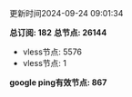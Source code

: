 更新时间2024-09-24 09:01:34

**总订阅: 182**
**总节点: 26144**
- vless节点: 5576
- vless节点: 1

**google ping有效节点: 867**
